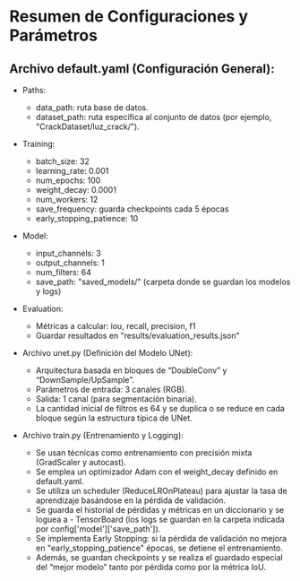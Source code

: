 # Resumen de Configuraciones y Parámetros

## Archivo default.yaml (Configuración General):

- Paths:
    - data_path: ruta base de datos.
    - dataset_path: ruta específica al conjunto de datos (por ejemplo, "CrackDataset/luz_crack/").

- Training:
    - batch_size: 32
    - learning_rate: 0.001
    - num_epochs: 100
    - weight_decay: 0.0001
    - num_workers: 12
    - save_frequency: guarda checkpoints cada 5 épocas
    - early_stopping_patience: 10

- Model:
    - input_channels: 3
    - output_channels: 1
    - num_filters: 64
    - save_path: "saved_models/" (carpeta donde se guardan los modelos y logs)

- Evaluation:
    - Métricas a calcular: iou, recall, precision, f1
    - Guardar resultados en "results/evaluation_results.json"

- Archivo unet.py (Definición del Modelo UNet):
    - Arquitectura basada en bloques de “DoubleConv” y “DownSample/UpSample”.
    - Parámetros de entrada: 3 canales (RGB).
    - Salida: 1 canal (para segmentación binaria).
    - La cantidad inicial de filtros es 64 y se duplica o se reduce en cada bloque según la estructura típica de UNet.

- Archivo train.py (Entrenamiento y Logging):
    - Se usan técnicas como entrenamiento con precisión mixta (GradScaler y autocast).
    - Se emplea un optimizador Adam con el weight_decay definido en default.yaml.
    - Se utiliza un scheduler (ReduceLROnPlateau) para ajustar la tasa de aprendizaje basándose en la pérdida de validación.
    - Se guarda el historial de pérdidas y métricas en un diccionario y se loguea a - TensorBoard (los logs se guardan en la carpeta indicada por config['model']['save_path']).
    - Se implementa Early Stopping: si la pérdida de validación no mejora en "early_stopping_patience" épocas, se detiene el entrenamiento.
    - Además, se guardan checkpoints y se realiza el guardado especial del “mejor modelo” tanto por pérdida como por la métrica IoU.